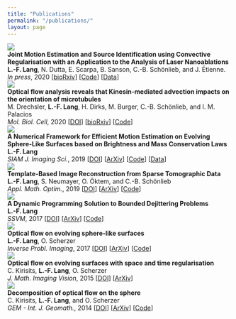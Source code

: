 ```yaml
---
title: "Publications"
permalink: "/publications/"
layout: page
---
```


<div class="publication">
    <div class="pub_image">
        <img src="/assets/images/publications/LanDutScaSanScho19.png"> 
    </div>
    <div class="pub_text">
        <strong>Joint Motion Estimation and Source Identification using Convective Regularisation with an Application to the Analysis of Laser Nanoablations</strong><br/>
        <strong>L.-F. Lang</strong>, N. Dutta, E. Scarpa, B. Sanson, C.-B. Schönlieb, and J. Étienne.<br/>
        <em>In press</em>, 2020 [<a href="https://doi.org/10.1101/686261" target="_blank">bioRxiv</a>] [<a href="https://github.com/lukaslang/ofmc" target="_blank">Code</a>] [<a href="https://doi.org/10.5281/zenodo.3257654" target="_blank">Data</a>]
    </div>
</div>

<div class="publication">
    <div class="pub_image">
        <img src="/assets/images/publications/DreLanDirBurScho19.png"> 
    </div>
    <div class="pub_text">
        <strong>Optical flow analysis reveals that Kinesin-mediated advection impacts on the orientation of microtubules</strong><br/>
        M. Drechsler, <strong>L.-F. Lang</strong>, H. Dirks, M. Burger, C.-B. Schönlieb, and I. M. Palacios<br/>
        <em>Mol. Biol. Cell</em>, 2020 [<a href="http://dx.doi.org/10.1091/mbc.E19-08-0440">DOI</a>] [<a href="https://doi.org/10.1101/556043" target="_blank">bioRxiv</a>] [<a href="https://github.com/lukaslang/ofmt" target="_blank">Code</a>]
    </div>
</div>

<div class="publication">
    <div class="pub_image">
        <img src="/assets/images/publications/Lan19.png"> 
    </div>
    <div class="pub_text">
        <strong>A Numerical Framework for Efficient Motion Estimation on Evolving Sphere-Like Surfaces based on Brightness and Mass Conservation Laws</strong><br/>
        <strong>L.-F. Lang</strong><br/>
        <em>SIAM J. Imaging Sci.</em>, 2019 [<a href="https://doi.org/10.1137/18M1185260" target="_blank">DOI</a>] [<a href="https://arxiv.org/abs/1805.01006" target="_blank">ArXiv</a>] [<a href="https://github.com/lukaslang/ofcm" target="_blank">Code</a>] [<a href="https://doi.org/10.5281/zenodo.1211598" target="_blank">Data</a>]
    </div>
</div>

<div class="publication">
    <div class="pub_image">
        <img src="/assets/images/publications/LanNeuOktScho19.png"> 
    </div>
    <div class="pub_text">
        <strong>Template-Based Image Reconstruction from Sparse Tomographic Data</strong><br/>
        <strong>L.-F. Lang</strong>, S. Neumayer, O. Öktem, and C.-B. Schönlieb<br/>
        <em>Appl. Math. Optim.</em>, 2019 [<a href="https://doi.org/10.1007/s00245-019-09573-2" target="_blank">DOI</a>] [<a href="https://arxiv.org/abs/1810.08596" target="_blank">ArXiv</a>] [<a href="https://github.com/lukaslang/FAIR.m" target="_blank">Code</a>]
    </div>
</div>

<div class="publication">
    <div class="pub_image">
        <img src="/assets/images/publications/Lan17.png"> 
    </div>
    <div class="pub_text">
        <strong>A Dynamic Programming Solution to Bounded Dejittering Problems</strong><br/>
        <strong>L.-F. Lang</strong><br/>
        <em>SSVM</em>, 2017 [<a href="https://doi.org/10.1007/978-3-319-58771-4_12" target="_blank">DOI</a>] [<a href="https://arxiv.org/abs/1703.09161" target="_blank">ArXiv</a>] [<a href="https://bitbucket.org/lukaslang/lpdj" target="_blank">Code</a>]
    </div>
</div>

<div class="publication">
    <div class="pub_image">
        <img src="/assets/images/publications/LanSch17.png"> 
    </div>
    <div class="pub_text">
        <strong>Optical flow on evolving sphere-like surfaces</strong><br/>
        <strong>L.-F. Lang</strong>, O. Scherzer<br/>
        <em>Inverse Probl. Imaging</em>, 2017 [<a href="https://doi.org/10.3934/ipi.2017015" target="_blank">DOI</a>] [<a href="https://arxiv.org/abs/1506.03358" target="_blank">ArXiv</a>] [<a href="https://github.com/lukaslang/ofish" target="_blank">Code</a>]
    </div>
</div>

<div class="publication">
    <div class="pub_image">
        <img src="/assets/images/publications/KirLanSch15.png"> 
    </div>
    <div class="pub_text">
        <strong>Optical flow on evolving surfaces with space and time regularisation</strong><br/>
        C. Kirisits, <strong>L.-F. Lang</strong>, O. Scherzer<br/>
        <em>J. Math. Imaging Vision</em>, 2015 [<a href="https://doi.org/10.1007/s10851-014-0513-4" target="_blank">DOI</a>] [<a href="https://arxiv.org/abs/1310.0322" target="_blank">ArXiv</a>]
    </div>
</div>

<div class="publication">
    <div class="pub_image">
        <img src="/assets/images/publications/KirLanSch14.png"> 
    </div>
    <div class="pub_text">
        <strong>Decomposition of optical flow on the sphere</strong><br/>
        C. Kirisits, <strong>L.-F. Lang</strong>, and O. Scherzer<br/>
        <em>GEM - Int. J. Geomath.</em>, 2014 [<a href="https://doi.org/10.1007/s13137-013-0055-8" target="_blank">DOI</a>] [<a href="https://arxiv.org/abs/1312.4354" target="_blank">ArXiv</a>] [<a href="https://github.com/lukaslang/ofd" target="_blank">Code</a>]
    </div>
</div>
